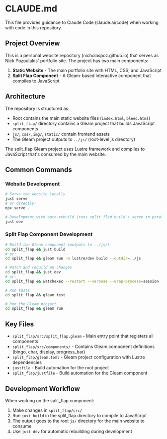 # CLAUDE.md

This file provides guidance to Claude Code (claude.ai/code) when working with code in this repository.

## Project Overview

This is a personal website repository (nicholaspoz.github.io) that serves as Nick Pozoulakis' portfolio site. The project has two main components:

1. **Static Website** - The main portfolio site with HTML, CSS, and JavaScript
2. **Split Flap Component** - A Gleam-based interactive component that compiles to JavaScript

## Architecture

The repository is structured as:

- Root contains the main static website files (`index.html`, `bleed.html`)
- `split_flap/` directory contains a Gleam project that builds JavaScript components
- `js/`, `css/`, `img/`, `static/` contain frontend assets
- The Gleam project outputs to `../js/` (root-level js directory)

The split_flap Gleam project uses Lustre framework and compiles to JavaScript that's consumed by the main website.

## Common Commands

### Website Development
```bash
# Serve the website locally
just serve
# or directly:
npx serve .

# Development with auto-rebuild (runs split_flap build + serve in parallel)
just dev
```

### Split Flap Component Development
```bash
# Build the Gleam component (outputs to ../js/)
cd split_flap && just build
# or:
cd split_flap && gleam run -m lustre/dev build --outdir=../js

# Watch and rebuild on changes
cd split_flap && just dev
# or:
cd split_flap && watchexec --restart --verbose --wrap-process=session --stop-signal SIGTERM --exts gleam -- "just build"

# Run tests
cd split_flap && gleam test

# Run the Gleam project
cd split_flap && gleam run
```

## Key Files

- `split_flap/src/split_flap.gleam` - Main entry point that registers all components
- `split_flap/src/components/` - Contains Gleam component definitions (bingo, char, display, progress_bar)
- `split_flap/gleam.toml` - Gleam project configuration with Lustre dependencies
- `justfile` - Build automation for the root project
- `split_flap/justfile` - Build automation for the Gleam component

## Development Workflow

When working on the split_flap component:
1. Make changes in `split_flap/src/`
2. Run `just build` in the split_flap directory to compile to JavaScript
3. The output goes to the root `js/` directory for the main website to consume
4. Use `just dev` for automatic rebuilding during development